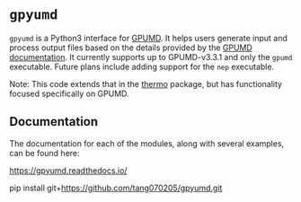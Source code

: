 # `gpyumd`

`gpyumd` is a Python3 interface for [GPUMD](https://github.com/brucefan1983/GPUMD). It helps users generate input and process output files based on the details provided by the [GPUMD documentation](https://gpumd.zheyongfan.org/index.php/Main_Page#Inputs_and_outputs_for_GPUMD). It currently supports up to GPUMD-v3.3.1 and only the `gpumd` executable. Future plans include adding support for the `nep` executable. 

Note: This code extends that in the [thermo](https://github.com/AlexGabourie/thermo) package, but has functionality focused specifically on GPUMD.

## Documentation
The documentation for each of the modules, along with several examples, can be found here:

https://gpyumd.readthedocs.io/

pip install git+https://github.com/tang070205/gpyumd.git
